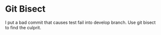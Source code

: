 # Git Bisect

I put a bad commit that causes test fail into develop branch. Use git bisect to find the culprit.